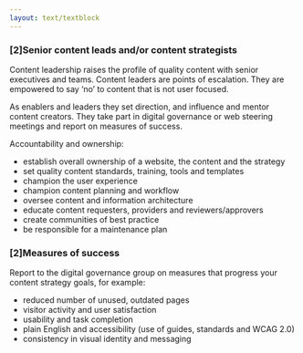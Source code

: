 ```yaml
---
layout: text/textblock
---
```


### [2]Senior content leads and/or content strategists

Content leadership raises the profile of quality content with senior executives and teams. Content leaders are points of escalation. They are empowered to say ‘no’ to content that is not user focused.  

As enablers and leaders they set direction, and influence and mentor content creators. They take part in digital governance or web steering meetings and report on measures of success. 

Accountability and ownership:
- establish overall ownership of a website, the content and the strategy
- set quality content standards, training, tools and templates
- champion the user experience
- champion content planning and workflow
- oversee content and information architecture
- educate content requesters, providers and reviewers/approvers
- create communities of best practice
- be responsible for a maintenance plan

### [2]Measures of success
Report to the digital governance group on measures that progress your content strategy goals, for example:
- reduced number of unused, outdated pages
- visitor activity and user satisfaction
- usability and task completion
- plain English and accessibility (use of guides, standards and WCAG 2.0)
- consistency in visual identity and messaging
